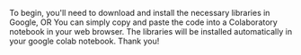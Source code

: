 To begin, you'll need to download and install the necessary libraries in Google, 
OR 
You can simply copy and paste the code into a Colaboratory notebook in your web browser. 
The libraries will be installed automatically in your google colab notebook. 
Thank you!
